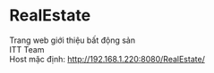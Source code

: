 # RealEstate
Trang web giới thiệu bất động sản <br />
ITT Team <br />
Host mặc định: http://192.168.1.220:8080/RealEstate/